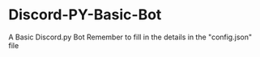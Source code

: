 # Discord-PY-Basic-Bot
A Basic Discord.py Bot
Remember to fill in the details in the "config.json" file
